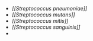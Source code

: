 - *[[Streptococcus pneumoniae]]*
- *[[Streptococcus mutans]]*
- *[[Streptococcus mitis]]*
- *[[Streptococcus sanguinis]]*
-